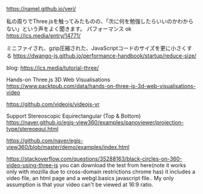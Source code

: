 https://namel.github.io/veri/

私の周りでThree.jsを触ってみたものの、「次に何を勉強したらいいのかわからない」という声をよく聞きます。
パフォーマンス ok
https://ics.media/entry/14771/

ミニファイされ、gzip圧縮された、JavaScriptコードのサイズを更に小さくする
https://dwango-js.github.io/performance-handbook/startup/reduce-size/

blog:
https://ics.media/tutorial-three/

Hands-on Three.js 3D Web Visualisations 
https://www.packtpub.com/data/hands-on-three-js-3d-web-visualisations-video

https://github.com/videojs/videojs-vr

Support Stereoscopic Equirectangular (Top & Bottom)
https://naver.github.io/egjs-view360/examples/panoviewer/projection-type/stereoequi.html

https://github.com/naver/egjs-view360/blob/master/demo/examples/index.html


https://stackoverflow.com/questions/35288163/black-circles-on-360-video-using-three-js
you can download the test from here(note it works only with mozilla due to cross-domain restrictions chrome has) it includes a video file, an html page and a webgl.basics javascript file.. My only assumption is that your video can't be viewed at 16:9 ratio.
